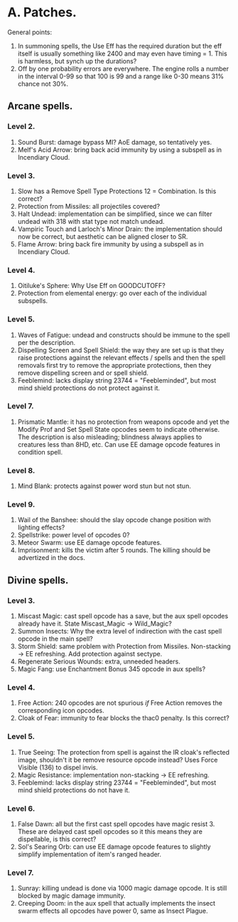 # A. Patches.

General points:

1. In summoning spells, the Use Eff has the required duration but the eff itself is usually something like 2400 and may even have timing = 1. This is harmless, but synch up the durations?
2. Off by one probability errors are everywhere. The engine rolls a number in the interval 0-99 so that 100 is 99 and a range like 0-30 means 31% chance not 30%.

## Arcane spells.

### Level 2.

1. Sound Burst: damage bypass MI? AoE damage, so tentatively yes.
2. Melf's Acid Arrow: bring back acid immunity by using a subspell as in Incendiary Cloud.

### Level 3.

1. Slow has a Remove Spell Type Protections 12 = Combination. Is this correct?
2. Protection from Missiles: all projectiles covered?
3. Halt Undead: implementation can be simplified, since we can filter undead with 318 with stat type not match undead.
4. Vampiric Touch and Larloch's Minor Drain: the implementation should now be correct, but aesthetic can be aligned closer to SR.
5. Flame Arrow: bring back fire immunity by using a subspell as in Incendiary Cloud.

### Level 4.

1. Oitiluke's Sphere: Why Use Eff on GOODCUTOFF?
2. Protection from elemental energy: go over each of the individual subspells.

### Level 5.

1. Waves of Fatigue: undead and constructs should be immune to the spell per the description.
2. Dispelling Screen and Spell Shield: the way they are set up is that they raise protections against the relevant effects / spells and then the spell removals first try to remove the appropriate protections, then they remove dispelling screen and or spell shield.
3. Feeblemind: lacks display string 23744 = "Feebleminded", but most mind shield protections do not protect against it.

### Level 7.

1. Prismatic Mantle: it has no protection from weapons opcode and yet the Modify Prof and Set Spell State opcodes seem to indicate otherwise. The description is also misleading; blindness always applies to creatures less than 8HD, etc. Can use EE damage opcode features in condition spell.

### Level 8.

1. Mind Blank: protects against power word stun but not stun.

### Level 9.

1. Wail of the Banshee: should the slay opcode change position with lighting effects?
2. Spellstrike: power level of opcodes 0?
3. Meteor Swarm: use EE damage opcode features.
4. Imprisonment: kills the victim after 5 rounds. The killing should be advertized in the docs.

## Divine spells.

### Level 3.

1. Miscast Magic: cast spell opcode has a save, but the aux spell opcodes already have it. State Miscast_Magic -> Wild_Magic?
2. Summon Insects: Why the extra level of indirection with the cast spell opcode in the main spell?
3. Storm Shield: same problem with Protection from Missiles. Non-stacking -> EE refreshing. Add protection against sectype.
4. Regenerate Serious Wounds: extra, unneeded headers.
5. Magic Fang: use Enchantment Bonus 345 opcode in aux spells?

### Level 4.

1. Free Action: 240 opcodes are not spurious *if* Free Action removes the corresponding icon opcodes.
2. Cloak of Fear: immunity to fear blocks the thac0 penalty. Is this correct?

### Level 5.

1. True Seeing: The protection from spell is against the IR cloak's reflected image, shouldn't it be remove resource opcode instead? Uses Force Visible (136) to dispel invis.
2. Magic Resistance: implementation non-stacking -> EE refreshing.
3. Feeblemind: lacks display string 23744 = "Feebleminded", but most mind shield protections do not have it.

### Level 6.

1. False Dawn: all but the first cast spell opcodes have magic resist 3. These are delayed cast spell opcodes so it this means they are dispellable, is this correct?
2. Sol's Searing Orb: can use EE damage opcode features to slightly simplify implementation of item's ranged header.

### Level 7.

1. Sunray: killing undead is done via 1000 magic damage opcode. It is still blocked by magic damage immunity.
2. Creeping Doom: in the aux spell that actually implements the insect swarm effects all opcodes have power 0, same as Insect Plague.